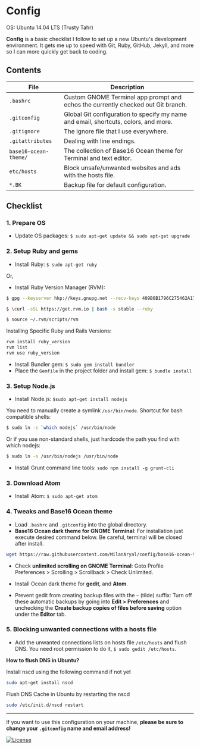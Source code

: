 # Config

OS: Ubuntu 14.04 LTS (Trusty Tahr)

**Config** is a basic checklist I follow to set up a new Ubuntu's development environment. It gets me up to speed with Git, Ruby, GitHub, Jekyll, and more so I can more quickly get back to coding.

## Contents

| File | Description |
| --- | --- |
| `.bashrc` | Custom GNOME Terminal app prompt and echos the currently checked out Git branch. |
| `.gitconfig` | Global Git configuration to specify my name and email, shortcuts, colors, and more. |
| `.gitignore` | The ignore file that I use everywhere. |
| `.gitattributes` | Dealing with line endings. |
| `base16-ocean-theme/` | The collection of Base16 Ocean theme for Terminal and text editor. |
| `etc/hosts` | Block unsafe/unwanted websites and ads with the hosts file. |
| `*.BK` | Backup file for default configuration. |

## Checklist

### 1. Prepare OS

* Update OS packages: `$ sudo apt-get update && sudo apt-get upgrade`

### 2. Setup Ruby and gems

* Install Ruby: `$ sudo apt-get ruby`

Or,

*  Install Ruby Version Manager (RVM):

``` bash
$ gpg --keyserver hkp://keys.gnupg.net --recv-keys 409B6B1796C275462A1703113804BB82D39DC0E3

$ \curl -sSL https://get.rvm.io | bash -s stable --ruby

$ source ~/.rvm/scripts/rvm
```

Installing Specific Ruby and Rails Versions:

``` bash
rvm install ruby_version
rvm list
rvm use ruby_version
```

* Install Bundler gem: `$ sudo gem install bundler`
* Place the `Gemfile` in the project folder and install gem: `$ bundle install`

### 3. Setup Node.js

* Install Node.js: `$sudo apt-get install nodejs`

You need to manually create a symlink `/usr/bin/node`. Shortcut for bash compatible shells:

``` bash
$ sudo ln -s `which nodejs` /usr/bin/node
```

Or if you use non-standard shells, just hardcode the path you find with which nodejs:

``` bash
$ sudo ln -s /usr/bin/nodejs /usr/bin/node
```

* Install Grunt command line tools: `sudo npm install -g grunt-cli`

### 3. Download Atom

* Install Atom: `$ sudo apt-get atom`

### 4. Tweaks and Base16 Ocean theme

* Load `.bashrc` and `.gitconfig` into the global directory.
* **Base16 Ocean dark theme for GNOME Terminal**: For installation just execute desired command below. Be careful, terminal will be closed after install.

``` bash
wget https://raw.githubusercontent.com/MilanAryal/config/base16-ocean-theme/gnome-terminal/base16-ocean.dark.sh && . base16-ocean.dark.sh
```

* Check **unlimited scrolling on GNOME Terminal**: Goto Profile Preferences > Scrolling > Scrollback > Check Unlimited.

* Install Ocean dark theme for **gedit**, and **Atom**.

* Prevent gedit from creating backup files with the `~` (tilde) suffix: Turn off these automatic backups by going into **Edit > Preferences** and unchecking the **Create backup copies of files before saving** option under the **Editor** tab.

### 5. Blocking unwanted connections with a hosts file

* Add the unwanted connections lists on hosts file `/etc/hosts` and flush DNS. You need root permission to do it, `$ sudo gedit /etc/hosts`.

**How to flush DNS in Ubuntu?**

Install nscd using the following command if not yet

``` bash
sudo apt-get install nscd
```

Flush DNS Cache in Ubuntu by restarting the nscd

``` bash
sudo /etc/init.d/nscd restart
```
---

If you want to use this configuration on your machine, **please be sure to change your `.gitconfig` name and email address!**

[![License](https://img.shields.io/github/license/MilanAryal/config.svg?branch=master)](https://github.com/MilanAryal/milanaryal.github.io/blob/master/LICENSE)
